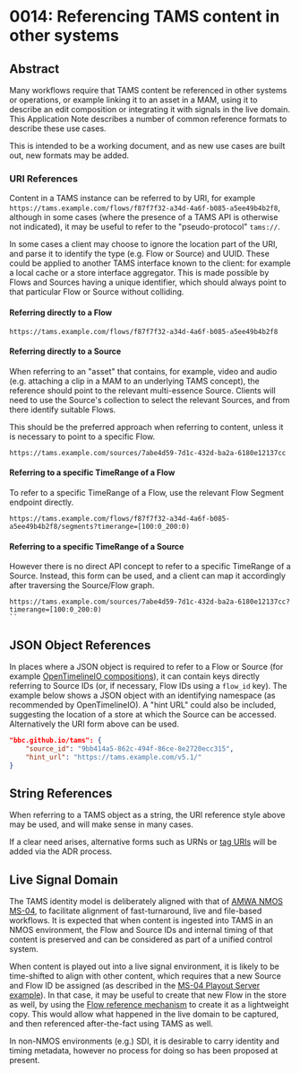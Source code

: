 # 0014: Referencing TAMS content in other systems

## Abstract

Many workflows require that TAMS content be referenced in other systems or operations, or example linking it to an asset in a MAM, using it to describe an edit composition or integrating it with signals in the live domain.
This Application Note describes a number of common reference formats to describe these use cases.

This is intended to be a working document, and as new use cases are built out, new formats may be added.

### URI References

Content in a TAMS instance can be referred to by URI, for example `https://tams.example.com/flows/f87f7f32-a34d-4a6f-b085-a5ee49b4b2f8`, although in some cases (where the presence of a TAMS API is otherwise not indicated), it may be useful to refer to the "pseudo-protocol" `tams://`.

In some cases a client may choose to ignore the location part of the URI, and parse it to identify the type (e.g. Flow or Source) and UUID.
These could be applied to another TAMS interface known to the client: for example a local cache or a store interface aggregator.
This is made possible by Flows and Sources having a unique identifier, which should always point to that particular Flow or Source without colliding.

#### Referring directly to a Flow

```text
https://tams.example.com/flows/f87f7f32-a34d-4a6f-b085-a5ee49b4b2f8
```

#### Referring directly to a Source

When referring to an "asset" that contains, for example, video and audio (e.g. attaching a clip in a MAM to an underlying TAMS concept), the reference should point to the relevant multi-essence Source.
Clients will need to use the Source's collection to select the relevant Sources, and from there identify suitable Flows.

This should be the preferred approach when referring to content, unless it is necessary to point to a specific Flow.

```text
https://tams.example.com/sources/7abe4d59-7d1c-432d-ba2a-6180e12137cc
```

#### Referring to a specific TimeRange of a Flow

To refer to a specific TimeRange of a Flow, use the relevant Flow Segment endpoint directly.

```text
https://tams.example.com/flows/f87f7f32-a34d-4a6f-b085-a5ee49b4b2f8/segments?timerange=[100:0_200:0)
```

#### Referring to a specific TimeRange of a Source

However there is no direct API concept to refer to a specific TimeRange of a Source.
Instead, this form can be used, and a client can map it accordingly after traversing the Source/Flow graph.

```text
https://tams.example.com/sources/7abe4d59-7d1c-432d-ba2a-6180e12137cc?timerange=[100:0_200:0)
``
```

## JSON Object References

In places where a JSON object is required to refer to a Flow or Source (for example [OpenTimelineIO compositions](./0015-using-tams-in-opentimelineio.md)), it can contain keys directly referring to Source IDs (or, if necessary, Flow IDs using a `flow_id` key).
The example below shows a JSON object with an identifying namespace (as recommended by OpenTimelineIO).
A "hint URL" could also be included, suggesting the location of a store at which the Source can be accessed.
Alternatively the URI form above can be used.

```json
"bbc.github.io/tams": {
    "source_id": "9bb414a5-862c-494f-86ce-8e2720ecc315",
    "hint_url": "https://tams.example.com/v5.1/"
}
```

## String References

When referring to a TAMS object as a string, the URI reference style above may be used, and will make sense in many cases.

If a clear need arises, alternative forms such as URNs or [tag URIs](https://www.rfc-editor.org/rfc/rfc4151.html) will be added via the ADR process.

## Live Signal Domain

The TAMS identity model is deliberately aligned with that of [AMWA NMOS MS-04](https://specs.amwa.tv/ms-04/releases/v1.0.0/docs/2.1._Summary_and_Definitions.html), to facilitate alignment of fast-turnaround, live and file-based workflows.
It is expected that when content is ingested into TAMS in an NMOS environment, the Flow and Source IDs and internal timing of that content is preserved and can be considered as part of a unified control system.

When content is played out into a live signal environment, it is likely to be time-shifted to align with other content, which requires that a new Source and Flow ID be assigned (as described in the [MS-04 Playout Server example](https://specs.amwa.tv/ms-04/releases/v1.0.0/docs/3.2._Composite_Media_Operations.html#playout-server)).
In that case, it may be useful to create that new Flow in the store as well, by using the [Flow reference mechanism](../../README.md#flow-and-media-timelines) to create it as a lightweight copy.
This would allow what happened in the live domain to be captured, and then referenced after-the-fact using TAMS as well.

In non-NMOS environments (e.g.) SDI, it is desirable to carry identity and timing metadata, however no process for doing so has been proposed at present.

